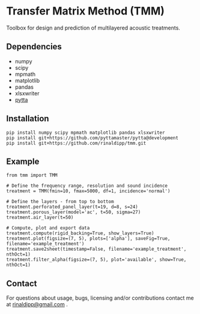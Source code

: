 # Transfer Matrix Method (TMM)
Toolbox for design and prediction of multilayered acoustic treatments.

## Dependencies
- numpy 
- scipy 
- mpmath
- matplotlib
- pandas
- xlsxwriter
- [pytta](https://github.com/PyTTAmaster/PyTTa)

## Installation
    pip install numpy scipy mpmath matplotlib pandas xlsxwriter
    pip install git+https://github.com/pyttamaster/pytta@development
    pip install git+https://github.com/rinaldipp/tmm.git

## Example

    from tmm import TMM
    
    # Define the frequency range, resolution and sound incidence
    treatment = TMM(fmin=10, fmax=5000, df=1, incidence='normal')

    # Define the layers - from top to bottom
    treatment.perforated_panel_layer(t=19, d=8, s=24)
    treatment.porous_layer(model='ac', t=50, sigma=27)
    treatment.air_layer(t=50)

    # Compute, plot and export data
    treatment.compute(rigid_backing=True, show_layers=True)
    treatment.plot(figsize=(7, 5), plots=['alpha'], saveFig=True, filename='example_treatment')
    treatment.save2sheet(timestamp=False, filename='example_treatment', nthOct=1)
    treatment.filter_alpha(figsize=(7, 5), plot='available', show=True, nthOct=1)

## Contact
For questions about usage, bugs, licensing and/or contributions contact me at rinaldipp@gmail.com .



